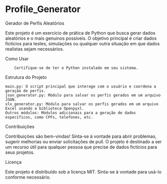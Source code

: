 # Profile_Generator
Gerador de Perfis Aleatórios

 Este projeto é um exercício de prática de Python que busca gerar dados aleatórios
e o mais genuinos possíveis. O objetivo principal é criar dados fictícios para testes, 
simulações ou qualquer outra situação em que dados realistas sejam necessários.

Como Usar

        Certifique-se de ter o Python instalado em seu sistema.
        
Estrutura do Projeto

    main.py: O script principal que interage com o usuário e coordena a geração de perfis.
    json_generator.py: Módulo para salvar os perfis gerados em um arquivo JSON.
    xlx_generator.py: Módulo para salvar os perfis gerados em um arquivo Excel usando a biblioteca Openpyxl.
    Outros módulos: Módulos adicionais para a geração de dados específicos, como CPFs, telefones, etc.

Contribuições

Contribuições são bem-vindas! Sinta-se à vontade para abrir problemas, sugerir melhorias ou enviar solicitações de pull. 
O projeto é destinado a ser um recurso útil para qualquer pessoa que precise de dados fictícios para seus projetos.

Licença

Este projeto é distribuído sob a licença MIT. Sinta-se à vontade para usá-lo conforme necessário.
